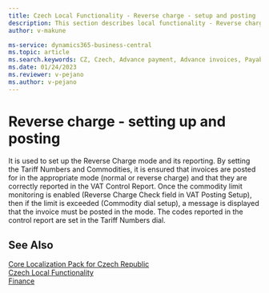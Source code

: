 ```yaml
---
title: Czech Local Functionality - Reverse charge - setup and posting
description: This section describes local functionality - Reverse charge.
author: v-makune

ms-service: dynamics365-business-central
ms.topic: article
ms.search.keywords: CZ, Czech, Advance payment, Advance invoices, Payables, Finance,  Cash, EET, Cash Desk
ms.date: 01/24/2023
ms.reviewer: v-pejano
ms.author: v-pejano
---
```



# Reverse charge - setting up and posting

It is used to set up the Reverse Charge mode and its reporting. By setting the Tariff Numbers and Commodities, it is ensured that invoices are posted for in the appropriate mode (normal or reverse charge) and that they are correctly reported in the VAT Control Report. Once the commodity limit monitoring is enabled (Reverse Charge Check field in VAT Posting Setup), then if the limit is exceeded (Commodity dial setup), a message is displayed that the invoice must be posted in the mode. The codes reported in the control report are set in the Tariff Numbers dial.

## See Also

[Core Localization Pack for Czech Republic](ui-extensions-core-localization-pack-cz.md)  
[Czech Local Functionality](czech-local-functionality.md)  
[Finance](../../finance.md)  
